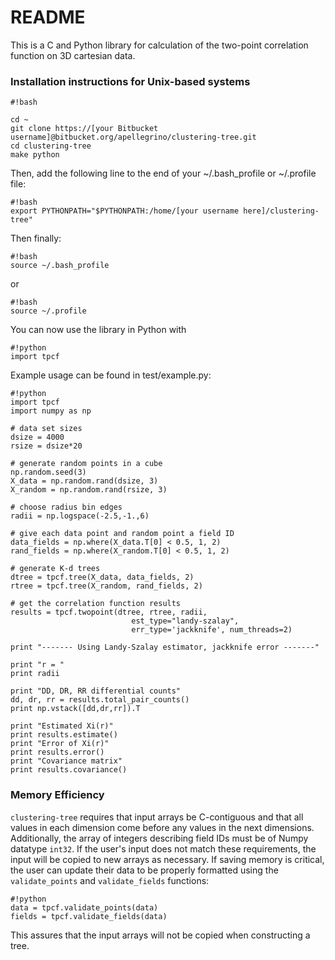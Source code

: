 # README #

This is a C and Python library for calculation of the two-point correlation function on 3D cartesian data.

### Installation instructions for Unix-based systems ###

```
#!bash

cd ~
git clone https://[your Bitbucket username]@bitbucket.org/apellegrino/clustering-tree.git
cd clustering-tree
make python
```
Then, add the following line to the end of your ~/.bash_profile or ~/.profile file:
```
#!bash
export PYTHONPATH="$PYTHONPATH:/home/[your username here]/clustering-tree"
```
Then finally:
```
#!bash
source ~/.bash_profile
```
or
```
#!bash
source ~/.profile
```
You can now use the library in Python with
```
#!python
import tpcf
```

Example usage can be found in test/example.py:

```
#!python
import tpcf
import numpy as np

# data set sizes
dsize = 4000
rsize = dsize*20

# generate random points in a cube
np.random.seed(3)
X_data = np.random.rand(dsize, 3)
X_random = np.random.rand(rsize, 3)

# choose radius bin edges
radii = np.logspace(-2.5,-1.,6)

# give each data point and random point a field ID
data_fields = np.where(X_data.T[0] < 0.5, 1, 2)
rand_fields = np.where(X_random.T[0] < 0.5, 1, 2)

# generate K-d trees
dtree = tpcf.tree(X_data, data_fields, 2)
rtree = tpcf.tree(X_random, rand_fields, 2)

# get the correlation function results
results = tpcf.twopoint(dtree, rtree, radii,
                           est_type="landy-szalay",
                           err_type='jackknife', num_threads=2)

print "------- Using Landy-Szalay estimator, jackknife error -------"

print "r = "
print radii

print "DD, DR, RR differential counts"
dd, dr, rr = results.total_pair_counts()
print np.vstack([dd,dr,rr]).T

print "Estimated Xi(r)"
print results.estimate()
print "Error of Xi(r)"
print results.error()
print "Covariance matrix"
print results.covariance()
```

### Memory Efficiency ###
`clustering-tree` requires that input arrays be C-contiguous and that all values in each dimension come before any values in the next dimensions. Additionally, the array of integers describing field IDs must be of Numpy datatype `int32`. If the user's input does not match these requirements, the input will be copied to new arrays as necessary. If saving memory is critical, the user can update their data to be properly formatted using the `validate_points` and `validate_fields` functions:

```
#!python
data = tpcf.validate_points(data)
fields = tpcf.validate_fields(data)
```

This assures that the input arrays will not be copied when constructing a tree.